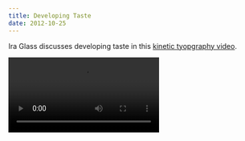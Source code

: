```yaml
---
title: Developing Taste
date: 2012-10-25
---
```


Ira Glass discusses developing taste in this [kinetic tyopgraphy video](http://vimeo.com/24715531).

<Video src="https://player.vimeo.com/video/24715531?wmode=opaque&amp;api=1" />

I consider software development a creative process; writing code is like directing a play where you instruct different parts of your program on where to be, what to do, and when to do it.

People develop the ability to criticize far before they learn the ability to create, and those critical skills are often detrimental to their early creative efforts. If you're out there learning to code, don't be discouraged. It is a monumental undertaking, but you will only ever improve with experience.
